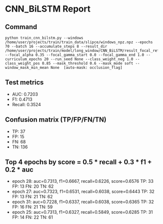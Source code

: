 # CNN_BiLSTM Report

## Command
```
python train_cnn_bilstm.py --windows /home/user/projects/train/train_data/slipce/windows_npz.npz --epochs 70 --batch 16 --accumulate_steps 8 --result_dir /home/user/projects/train/model/long_window/CNN_BiLSTM/result_focal_refine/cw03_fg10 --focal_alpha 0.35 --focal_gamma_start 0.0 --focal_gamma_end 1.0 --curriculum_epochs 20 --run_seed None --class_weight_neg 1.0 --class_weight_pos 0.85 --mask_threshold 0.6 --mask_mode soft --window_mask_min_mean None  [auto-mask: occlusion_flag]
```

## Test metrics
- AUC: 0.7203
- F1: 0.4713
- Recall: 0.3524
## Confusion matrix (TP/FP/FN/TN)
- TP: 37
- FP: 15
- FN: 68
- TN: 136

## Top 4 epochs by score = 0.5 * recall + 0.3 * f1 + 0.2 * auc
- epoch 28: auc=0.7313, f1=0.6667, recall=0.6226, score=0.6576  TP: 33 FP: 13 FN: 20 TN: 62
- epoch 27: auc=0.7323, f1=0.6531, recall=0.6038, score=0.6443  TP: 32 FP: 13 FN: 21 TN: 62
- epoch 31: auc=0.7228, f1=0.6337, recall=0.6038, score=0.6365  TP: 32 FP: 16 FN: 21 TN: 59
- epoch 25: auc=0.7313, f1=0.6327, recall=0.5849, score=0.6285  TP: 31 FP: 14 FN: 22 TN: 61
